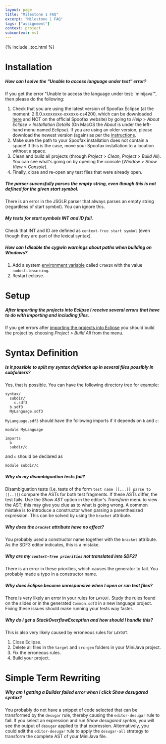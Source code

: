 ```yaml
---
layout: page
title: "Milestone 1 FAQ"
excerpt: "Milestone 1 FAQ"
tags: ["assignment"]
context: project
subcontext: ms1
---
```


{% include _toc.html %}

# Installation

##### How can I solve the "Unable to access language under test" error?

If you get the error "Unable to access the language under test: 'minijava'", then please do the following:

1. Check that you are using the latest version of Spoofax Eclipse (at the moment: 2.6.0.xxxxxxxx-xxxxxx-cs4200, which can be downloaded [here](/documentation/spoofax.html) and NOT on the official Spoofax website) by going to *Help* > *About Eclipse* > *Installation Details* (On MacOS the *About* is under the left-hand menu named *Eclipse*). If you are using an older version, please download the newest version (again) as per the [instructions](/documentation/spoofax.html).
2. Make sure the path to your Spoofax installation does not contain a space! If this is the case, move your Spoofax installation to a location without a space.
3. Clean and build all projects (through *Project* > *Clean*, *Project* > *Build All*). You can see what's going on by opening the console (*Window* > *Show View* > *Console*).
4. Finally, close and re-open any test files that were already open.

##### The parser succesfully parses the empty string, even though this is not defined for the given start symbol.

There is an error in the JSGLR parser that always parses an empty string (regardless of start symbol). You can ignore this.

##### My tests for start symbols INT and ID fail.

Check that INT and ID are defined as `context-free start symbol` (even though they are part of the lexical syntax).

##### How can I disable the cygwin warnings about paths when building on Windows?

1. Add a system [environment variable](http://superuser.com/questions/284342/what-are-path-and-other-environment-variables-and-how-can-i-set-or-use-them)
   called `CYGWIN` with the value `nodosfilewarning`.
2. Restart eclipse.

# Setup

##### After importing the projects into Eclipse I receive several errors that have to do with importing and including files.

If you get errors after [importing the projects into Eclipse](/project/ms1/lab1.html#importing-projects-into-eclipse) you should build the project by choosing *Project > Build All* from the menu.


# Syntax Definition

##### Is it possible to split my syntax definition up in several files possibly in subfolders?

Yes, that is possible. You can have the following directory tree for example:

    syntax/
      subdir/
        c.sdf3
      b.sdf3
      MyLanguage.sdf3

`MyLanguage.sdf3` should have the following imports if it depends on `b` and `c`:

    module MyLanguage

    imports
      b
      subdir/c

and `c` should be declared as

    module subdir/c

##### Why do my disambiguation tests fail?

Disambiguation tests (i.e. tests of the form `test name [[...]] parse to [[..]]`) compare the ASTs for both test fragments. If these ASTs differ, the test fails. Use the *Show AST* option in the editor's *Transform* menu to view the AST; this may give you clue as to what is going wrong. A common mistake is to introduce a constructor when parsing a parenthesized expression. This can be solved by using the `bracket` attribute.

##### Why does the `bracket` attribute have no effect?

You probably used a constructor name together with the `bracket` attribute.
As the SDF3 editor indicates, this is a mistake.

##### Why are my `context-free priorities` not translated into SDF2?

There is an error in these priorities, which causes the generator to fail.
You probably made a typo in a constructor name.

##### Why does Eclipse become unresponsive when I open or run test files?

There is very likely an error in your rules for `LAYOUT`.
Study the rules found on the slides or in the generated `Common.sdf3` in a new language project.
Fixing these issues should make running your tests way faster.

##### Why do I get a StackOverflowException and how should I handle this?

This is also very likely caused by erroneous rules for `LAYOUT`.

1. Close Eclipse.
2. Delete all files in the `target` and `src-gen` folders in your MiniJava project.
3. Fix the erroneous rules.
4. Build your project.


# Simple Term Rewriting

##### Why am I getting a *Builder failed* error when I click *Show desugared syntax*?

You probably do not have a snippet of code selected that can be transformed by the `desugar` rule, thereby causing the `editor-desugar` rule to fail.
If you select an expression and run *Show desugared syntax*, you will see the output of `desugar` applied to that expression.
Alternatively, you could edit the `editor-desugar` rule to apply the `desugar-all` strategy to transform the complete AST of your MiniJava file.
